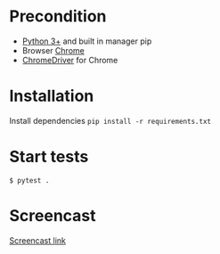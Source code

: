 # Precondition

* [Python 3+](https://www.python.org/) and built in manager pip
* Browser [Chrome](https://www.google.com/chrome/)
* [ChromeDriver](https://chromedriver.storage.googleapis.com/index.html) for Chrome


# Installation

Install dependencies `pip install -r requirements.txt`

# Start tests

```
$ pytest .
```

# Screencast 

[Screencast link](http://cloud.movavi.com/show/UKIEAyZl4JhieM93raVFLPBXYSC8uzRf)